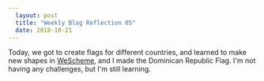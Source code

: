 ```yaml
---
  layout: post
  title: "Weekly Blog Reflection 05"
  date: 2018-10-21
---
```


Today, we got to create flags for different countries, and learned to make new shapes in [WeScheme](https://www.wescheme.org/), and I made the Dominican Republic Flag. I'm not having any challenges, but I'm still learning.
